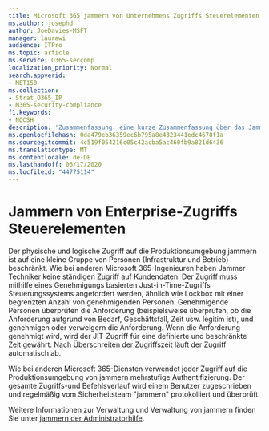```yaml
---
title: Microsoft 365 jammern von Unternehmens Zugriffs Steuerelementen
ms.author: josephd
author: JoeDavies-MSFT
manager: laurawi
audience: ITPro
ms.topic: article
ms.service: O365-seccomp
localization_priority: Normal
search.appverid:
- MET150
ms.collection:
- Strat_O365_IP
- M365-security-compliance
f1.keywords:
- NOCSH
description: 'Zusammenfassung: eine kurze Zusammenfassung über das Jammern von Enterprise-Zugriffs Steuerelementen in der Produktionsumgebung.'
ms.openlocfilehash: 0da479eb36359ec6b795a8e4323441edc4678f1a
ms.sourcegitcommit: 4c519f054216c05c42acba5ac460fb9a821d6436
ms.translationtype: MT
ms.contentlocale: de-DE
ms.lasthandoff: 06/17/2020
ms.locfileid: "44775114"
---
```

# <a name="yammer-enterprise-access-controls"></a>Jammern von Enterprise-Zugriffs Steuerelementen 

Der physische und logische Zugriff auf die Produktionsumgebung jammern ist auf eine kleine Gruppe von Personen (Infrastruktur und Betrieb) beschränkt. Wie bei anderen Microsoft 365-Ingenieuren haben Jammer Techniker keine ständigen Zugriff auf Kundendaten. Der Zugriff muss mithilfe eines Genehmigungs basierten Just-in-Time-Zugriffs Steuerungssystems angefordert werden, ähnlich wie Lockbox mit einer begrenzten Anzahl von genehmigenden Personen. Genehmigende Personen überprüfen die Anforderung (beispielsweise überprüfen, ob die Anforderung aufgrund von Bedarf, Geschäftsfall, Zeit usw. legitim ist), und genehmigen oder verweigern die Anforderung. Wenn die Anforderung genehmigt wird, wird der JIT-Zugriff für eine definierte und beschränkte Zeit gewährt. Nach Überschreiten der Zugriffszeit läuft der Zugriff automatisch ab.

Wie bei anderen Microsoft 365-Diensten verwendet jeder Zugriff auf die Produktionsumgebung von jammern mehrstufige Authentifizierung. Der gesamte Zugriffs-und Befehlsverlauf wird einem Benutzer zugeschrieben und regelmäßig vom Sicherheitsteam "jammern" protokolliert und überprüft.

Weitere Informationen zur Verwaltung und Verwaltung von jammern finden Sie unter [jammern der Administratorhilfe](https://docs.microsoft.com/yammer/yammer-landing-page).